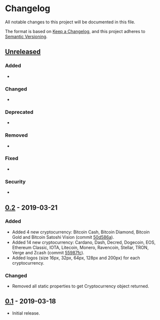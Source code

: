 # Changelog
All notable changes to this project will be documented in this file.

The format is based on [Keep a Changelog][link-keepachangelog],
and this project adheres to [Semantic Versioning][link-semver].

## [Unreleased]
### Added
- 

### Changed
- 

### Deprecated
- 

### Removed
- 

### Fixed
- 

### Security
- 

## [0.2] - 2019-03-21
### Added
- Added 4 new cryptocurrency: Bitcoin Cash, Bitcoin Diamond, Bitcoin Gold and Bitcoin Satoshi Vision (commit [50d586a](https://github.com/crypto-technology/cryptocurrency/commit/50d586ac877bc60f321597611fc678636c45da11)).
- Added 14 new cryptocurrency: Cardano, Dash, Decred, Dogecoin, EOS, Ethereum Classic, IOTA, Litecoin, Monero, Ravencoin, Stellar, TRON, Verge and Zcash (commit [55987fc](https://github.com/crypto-technology/cryptocurrency/commit/55987fc673bba006ea44e992c6fcc6bd629f8777)).
- Added logos (size 16px, 32px, 64px, 128px and 200px) for each cryptocurrency.

### Changed
- Removed all static properties to get Cryptocurrency object returned.

## [0.1] - 2019-03-18
- Initial release.

[link-keepachangelog]: https://keepachangelog.com/en/1.0.0/
[link-semver]: https://semver.org/spec/v2.0.0.html

[Unreleased]: https://github.com/crypto-technology/cryptocurrency/compare/v0.2...HEAD
[0.2]: https://github.com/crypto-technology/cryptocurrency/compare/v0.1...v0.2
[0.1]: https://github.com/crypto-technology/cryptocurrency/releases/tag/v0.1
